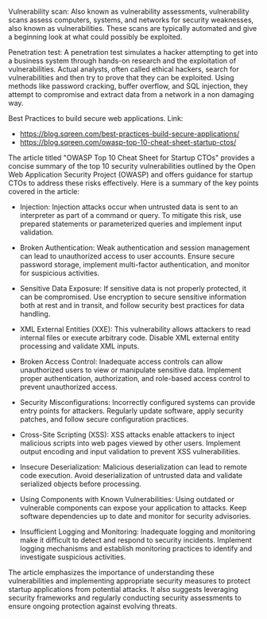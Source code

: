 Vulnerability scan: Also known as vulnerability assessments, vulnerability scans assess computers, systems, and networks for security weaknesses, also known as vulnerabilities. These scans are typically automated and give a beginning look at what could possibly be exploited.

Penetration test: A penetration test simulates a hacker attempting to get into a business system through hands-on research and the exploitation of vulnerabilities. Actual analysts, often called ethical hackers, search for vulnerabilities and then try to prove that they can be exploited. Using methods like password cracking, buffer overflow, and SQL injection, they attempt to compromise and extract data from a network in a non damaging way.

Best Practices to build secure web applications.
Link:
- https://blog.sqreen.com/best-practices-build-secure-applications/
- https://blog.sqreen.com/owasp-top-10-cheat-sheet-startup-ctos/

The article titled "OWASP Top 10 Cheat Sheet for Startup CTOs" provides a concise summary of the top 10 security vulnerabilities outlined by the Open Web Application Security Project (OWASP) and offers guidance for startup CTOs to address these risks effectively. Here is a summary of the key points covered in the article:

- Injection: Injection attacks occur when untrusted data is sent to an interpreter as part of a command or query. To mitigate this risk, use prepared statements or parameterized queries and implement input validation.

- Broken Authentication: Weak authentication and session management can lead to unauthorized access to user accounts. Ensure secure password storage, implement multi-factor authentication, and monitor for suspicious activities.

- Sensitive Data Exposure: If sensitive data is not properly protected, it can be compromised. Use encryption to secure sensitive information both at rest and in transit, and follow security best practices for data handling.

- XML External Entities (XXE): This vulnerability allows attackers to read internal files or execute arbitrary code. Disable XML external entity processing and validate XML inputs.

- Broken Access Control: Inadequate access controls can allow unauthorized users to view or manipulate sensitive data. Implement proper authentication, authorization, and role-based access control to prevent unauthorized access.

- Security Misconfigurations: Incorrectly configured systems can provide entry points for attackers. Regularly update software, apply security patches, and follow secure configuration practices.

- Cross-Site Scripting (XSS): XSS attacks enable attackers to inject malicious scripts into web pages viewed by other users. Implement output encoding and input validation to prevent XSS vulnerabilities.

- Insecure Deserialization: Malicious deserialization can lead to remote code execution. Avoid deserialization of untrusted data and validate serialized objects before processing.

- Using Components with Known Vulnerabilities: Using outdated or vulnerable components can expose your application to attacks. Keep software dependencies up to date and monitor for security advisories.

- Insufficient Logging and Monitoring: Inadequate logging and monitoring make it difficult to detect and respond to security incidents. Implement logging mechanisms and establish monitoring practices to identify and investigate suspicious activities.

The article emphasizes the importance of understanding these vulnerabilities and implementing appropriate security measures to protect startup applications from potential attacks. It also suggests leveraging security frameworks and regularly conducting security assessments to ensure ongoing protection against evolving threats.